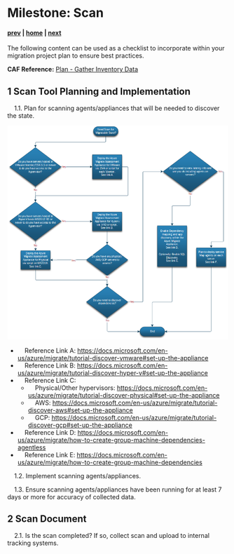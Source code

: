 # Milestone: Scan

#### [prev](./overview.md) | [home](./welcome.md)  | [next](./assess.md)

The following content can be used as a checklist to incorporate within your migration project plan to ensure best practices.

**CAF Reference:** [Plan - Gather Inventory Data ](https://docs.microsoft.com/en-us/azure/cloud-adoption-framework/digital-estate/inventory)

## **1 Scan Tool Planning and Implementation** 

&nbsp;&nbsp;&nbsp;&nbsp;1.1\.  Plan for scanning agents/appliances that will be needed to discover the state. 
 
![Concept Diagram](https://github.com/Azure/fta-liftandshift-dcmigration/blob/main/png/scan-workflow.PNG)

- &nbsp;&nbsp;&nbsp;&nbsp;Reference Link A: https://docs.microsoft.com/en-us/azure/migrate/tutorial-discover-vmware#set-up-the-appliance
- &nbsp;&nbsp;&nbsp;&nbsp;Reference Link B: https://docs.microsoft.com/en-us/azure/migrate/tutorial-discover-hyper-v#set-up-the-appliance
- &nbsp;&nbsp;&nbsp;&nbsp;Reference Link C: 
    - &nbsp;&nbsp;&nbsp;&nbsp;Physical/Other hypervisors: https://docs.microsoft.com/en-us/azure/migrate/tutorial-discover-physical#set-up-the-appliance
    - &nbsp;&nbsp;&nbsp;&nbsp;AWS: https://docs.microsoft.com/en-us/azure/migrate/tutorial-discover-aws#set-up-the-appliance
    - &nbsp;&nbsp;&nbsp;&nbsp;GCP: https://docs.microsoft.com/en-us/azure/migrate/tutorial-discover-gcp#set-up-the-appliance
- &nbsp;&nbsp;&nbsp;&nbsp;Reference Link D: https://docs.microsoft.com/en-us/azure/migrate/how-to-create-group-machine-dependencies-agentless
- &nbsp;&nbsp;&nbsp;&nbsp;Reference Link E: https://docs.microsoft.com/en-us/azure/migrate/how-to-create-group-machine-dependencies

&nbsp;&nbsp;&nbsp;&nbsp;1.2\. Implement scanning agents/appliances.

&nbsp;&nbsp;&nbsp;&nbsp;1.3\. Ensure scanning agents/appliances have been running for at least 7 days or more for accuracy of collected data.

## **2 Scan Document** 

&nbsp;&nbsp;&nbsp;&nbsp;2.1\. Is the scan completed? If so, collect scan and upload to internal tracking systems.
